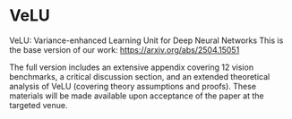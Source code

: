 # VeLU
VeLU: Variance-enhanced Learning Unit for Deep Neural Networks
This is the base version of our work: https://arxiv.org/abs/2504.15051

The full version includes an extensive appendix covering 12 vision benchmarks, a critical discussion section, and an extended theoretical analysis of VeLU (covering theory assumptions and proofs). These materials will be made available upon acceptance of the paper at the targeted venue.
